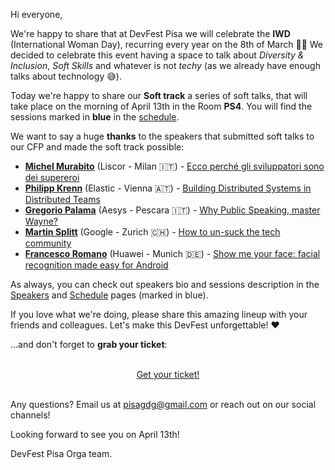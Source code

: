 Hi everyone,

We're happy to share that at DevFest Pisa we will celebrate the **IWD** (International Woman Day), recurring every year on the 8th of March 👩‍💻 We decided to celebrate this event having a space to talk about *Diversity & Inclusion*, *Soft Skills* and whatever is not *techy* (as we already have enough talks about technology 😅).

Today we're happy to share our **Soft track** a series of soft talks, that will take place on the morning of April 13th in the Room **PS4**. You will find the sessions marked in **blue** in the [schedule](/schedule).

We want to say a huge **thanks** to the speakers that submitted soft talks to our CFP and made the soft track possible:

* [**Michel Murabito**](/speakers/michel_murabito) (Liscor - Milan 🇮🇹) - [Ecco perché gli sviluppatori sono dei supereroi](/schedule/2019-04-13?sessionId=228)
* [**Philipp Krenn**](/speakers/philipp_krenn) (Elastic - Vienna 🇦🇹) - [Building Distributed Systems in Distributed Teams](/schedule/2019-04-13?sessionId=232)
* [**Gregorio Palama**](/speakers/gregorio_palama) (Aesys - Pescara 🇮🇹) - [Why Public Speaking, master Wayne?](/schedule/2019-04-13?sessionId=221)
* [**Martin Splitt**](/speakers/martin_splitt) (Google - Zurich 🇨🇭) - [How to un-suck the tech community](/schedule/2019-04-13?sessionId=227)
* [**Francesco Romano**](/speakers/francesco_romano) (Huawei - Munich 🇩🇪) - [Show me your face: facial recognition made easy for Android](/schedule/2019-04-13?sessionId=219)

As always, you can check out speakers bio and sessions description in the [Speakers](/speakers) and [Schedule](/schedule) pages (marked in blue).

If you love what we're doing, please share this amazing lineup with your friends and colleagues. Let's make this DevFest unforgettable! ❤️ 

...and don't forget to **grab your ticket**:

<br/>
<div style="text-align: center;">
<a href="http://bit.ly/dfpi19-tickets" target="_blank" class="style-scope header-content">
  <paper-button primary animated role="button" tabindex="0">Get your ticket!</paper-button>
</a>
</div>
<br/>

Any questions? Email us at [pisagdg@gmail.com](mailto:pisagdg+devfest@gmail.com) or reach out on our social channels!

Looking forward to see you on April 13th!

DevFest Pisa Orga team.